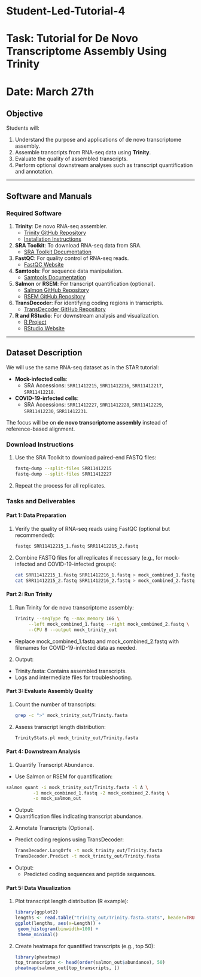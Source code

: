 # Student-Led-Tutorial-4
# Task: Tutorial for De Novo Transcriptome Assembly Using Trinity
# Date: March 27th

## **Objective**
Students will:
1. Understand the purpose and applications of de novo transcriptome assembly.
2. Assemble transcripts from RNA-seq data using **Trinity**.
3. Evaluate the quality of assembled transcripts.
4. Perform optional downstream analyses such as transcript quantification and annotation.

---
## **Software and Manuals**
### **Required Software**
1. **Trinity**: De novo RNA-seq assembler.  
   - [Trinity GitHub Repository](https://github.com/trinityrnaseq/trinityrnaseq)
   - [Installation Instructions](https://github.com/trinityrnaseq/trinityrnaseq/wiki)
2. **SRA Toolkit**: To download RNA-seq data from SRA.  
   - [SRA Toolkit Documentation](https://github.com/ncbi/sra-tools)
3. **FastQC**: For quality control of RNA-seq reads.  
   - [FastQC Website](https://www.bioinformatics.babraham.ac.uk/projects/fastqc/)
4. **Samtools**: For sequence data manipulation.  
   - [Samtools Documentation](http://www.htslib.org/doc/)
5. **Salmon** or **RSEM**: For transcript quantification (optional).  
   - [Salmon GitHub Repository](https://github.com/COMBINE-lab/salmon)
   - [RSEM GitHub Repository](https://github.com/deweylab/RSEM)
6. **TransDecoder**: For identifying coding regions in transcripts.  
   - [TransDecoder GitHub Repository](https://github.com/TransDecoder/TransDecoder)
7. **R and RStudio**: For downstream analysis and visualization.  
   - [R Project](https://www.r-project.org/)
   - [RStudio Website](https://posit.co/downloads/)

---

## **Dataset Description**
We will use the same RNA-seq dataset as in the STAR tutorial:
- **Mock-infected cells**:
  - SRA Accessions: `SRR11412215`, `SRR11412216`, `SRR11412217`, `SRR11412218`.
- **COVID-19-infected cells**:
  - SRA Accessions: `SRR11412227`, `SRR11412228`, `SRR11412229`, `SRR11412230`, `SRR11412231`.

The focus will be on **de novo transcriptome assembly** instead of reference-based alignment.

### **Download Instructions**
1. Use the SRA Toolkit to download paired-end FASTQ files:
   ```bash
   fastq-dump --split-files SRR11412215
   fastq-dump --split-files SRR11412227
2. Repeat the process for all replicates.

### **Tasks and Deliverables**
#### **Part 1: Data Preparation**
1. Verify the quality of RNA-seq reads using FastQC (optional but recommended):
   ```bash
   fastqc SRR11412215_1.fastq SRR11412215_2.fastq

2. Combine FASTQ files for all replicates if necessary (e.g., for mock-infected and COVID-19-infected groups):
   ```bash
   cat SRR11412215_1.fastq SRR11412216_1.fastq > mock_combined_1.fastq
   cat SRR11412215_2.fastq SRR11412216_2.fastq > mock_combined_2.fastq
#### **Part 2: Run Trinity**
1. Run Trinity for de novo transcriptome assembly:
   ```bash
   Trinity --seqType fq --max_memory 16G \
        --left mock_combined_1.fastq --right mock_combined_2.fastq \
        --CPU 8 --output mock_trinity_out
  - Replace mock_combined_1.fastq and mock_combined_2.fastq with filenames for COVID-19-infected data as needed.
2. Output:
- Trinity.fasta: Contains assembled transcripts.
- Logs and intermediate files for troubleshooting.

#### **Part 3: Evaluate Assembly Quality**
1. Count the number of transcripts:
   ```bash
   grep -c ">" mock_trinity_out/Trinity.fasta
2. Assess transcript length distribution:
   ```bash
   TrinityStats.pl mock_trinity_out/Trinity.fasta

#### **Part 4: Downstream Analysis**
1. Quantify Transcript Abundance.
  - Use Salmon or RSEM for quantification:
   ```bash
   salmon quant -i mock_trinity_out/Trinity.fasta -l A \
             -1 mock_combined_1.fastq -2 mock_combined_2.fastq \
             -o mock_salmon_out
 ```
  - Output:
  - Quantification files indicating transcript abundance.

2. Annotate Transcripts (Optional).
- Predict coding regions using TransDecoder:
   ```bash
   TransDecoder.LongOrfs -t mock_trinity_out/Trinity.fasta
   TransDecoder.Predict -t mock_trinity_out/Trinity.fasta
- Output:
  - Predicted coding sequences and peptide sequences.

#### **Part 5: Data Visualization**
1. Plot transcript length distribution (R example):
   ```R
   library(ggplot2)
   lengths <- read.table("trinity_out/Trinity.fasta.stats", header=TRUE)
   ggplot(lengths, aes(x=Length)) + 
    geom_histogram(binwidth=100) + 
    theme_minimal()
2. Create heatmaps for quantified transcripts (e.g., top 50):
   ```R
   library(pheatmap)
   top_transcripts <- head(order(salmon_out$abundance), 50)
   pheatmap(salmon_out[top_transcripts, ])
